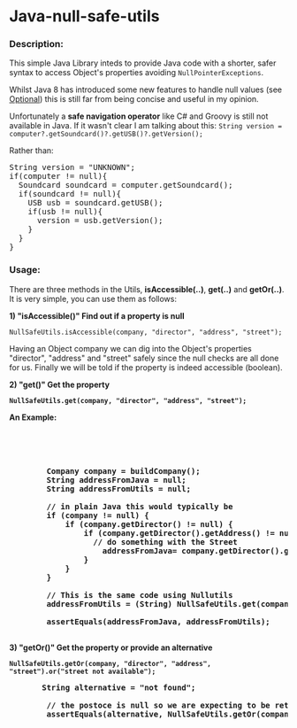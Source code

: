Java-null-safe-utils
====================

<h3>Description:</h3>
<p>
This simple Java Library inteds to provide Java code with a shorter, safer syntax to access Object's properties avoiding <code>NullPointerExceptions</code>.
</p>

<p>
Whilst Java 8 has introduced some new features to handle null values (see <a href="http://www.oracle.com/technetwork/articles/java/java8-optional-2175753.html">Optional</a>) this is still far from being concise and useful in my opinion. 
</p>

<p>Unfortunately a <b>safe navigation operator</b> like C# and Groovy is still not available in Java. If it wasn't clear I am talking about this:
<code>String version = computer?.getSoundcard()?.getUSB()?.getVersion();</code></p>

Rather than: 

<pre>String version = "UNKNOWN";
if(computer != null){
  Soundcard soundcard = computer.getSoundcard();
  if(soundcard != null){
    USB usb = soundcard.getUSB();
    if(usb != null){
      version = usb.getVersion();
    }
  }
}</pre>

<h3>Usage:</h3>
There are three methods in the Utils, <b>isAccessible(..)</b>, <b>get(..)</b> and <b>getOr(..)</b>. It is very simple, you can use them as follows:

<p><b>1) "isAccessible()" Find out if a property is null</b></p>
<p>
<code>NullSafeUtils.isAccessible(company, "director", "address", "street");</code></p>
<p>Having an Object company we can dig into the Object's properties "director", "address" and "street" safely since the null checks are all done for us. Finally we will be told if the property is indeed accessible (boolean).
</p>


<p><b>2) "get()" Get the property<b></p>

<p>
<code>NullSafeUtils.get(company, "director", "address", "street");</code>
</p>

<p>
<b>An Example:</b></br></br></br></br>

<pre>
    
        Company company = buildCompany();
        String addressFromJava = null;
        String addressFromUtils = null;
        
        // in plain Java this would typically be
        if (company != null) {
            if (company.getDirector() != null) {
                if (company.getDirector().getAddress() != null) {
                  // do something with the Street
                    addressFromJava= company.getDirector().getAddress().getStreet();
                }
            }
        }
        
        // This is the same code using Nullutils
        addressFromUtils = (String) NullSafeUtils.get(company, "director", "address", "street");
        
        assertEquals(addressFromJava, addressFromUtils);
    
</pre>
</p>



<p><b>3) "getOr()" Get the property or provide an alternative<b></p>

<p>
<code>NullSafeUtils.getOr(company, "director", "address", "street").or("street not available");</code>
</p>

<pre>
       String alternative = "not found";
        
        // the postoce is null so we are expecting to be returned the alternative
        assertEquals(alternative, NullSafeUtils.getOr(company, "director", "address", "postcode").or(alternative));     
</pre>
